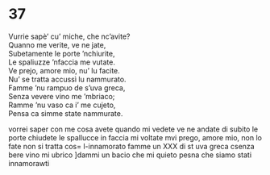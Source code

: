 # 37  
  
Vurrie sapè’ cu’ miche, che nc’avite?  
Quanno me verite, ve ne jate,  
Subetamente le porte ’nchiurite,  
Le spaliuzze ’nfaccia me vutate.  
Ve prejo, amore mio, nu’ lu facite.  
Nu’ se tratta accussì lu nammurato.  
Famme ’nu rampuo de s’uva greca,  
Senza vevere vino me ’mbriaco;  
Ramme ’nu vaso ca i’ me cujeto,  
Pensa ca simme state nammurate.

vorrei saper con me cosa avete
quando mi vedete ve ne andate
di subito le porte chiudete
le spallucce in faccia mi voltate
mvi prego, amore mio, non lo fate
non si tratta cos= l-innamorato
famme un XXX di st uva greca
csenza bere vino mi ubrico
]dammi un bacio che mi quieto
pesna che siamo stati innamorawti
